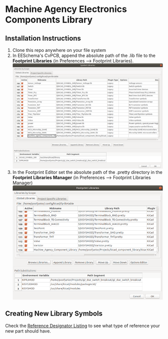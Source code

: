 # Machine Agency Electronics Components Library

## Installation Instructions

1. Clone this repo anywhere on your file system
1. In EESchema's CvPCB, append the absolute path of the .lib file to the **Footprint Libraries** (in Preferences --> Footprint Libraries).
![symbol installation](./readme_pics/add_symbol_library.png)
1. In the Footprint Editor set the absolute path of the .pretty directory in the **Footprint Libraries Manager** (in Preferences --> Footprint Libraries Manager)
![footprint installation](./readme_pics/add_footprint_library.png)


## Creating New Library Symbols

Check the [Reference Designator Listing](https://en.wikipedia.org/wiki/Reference_designator) to see what type of reference your new part should have.
